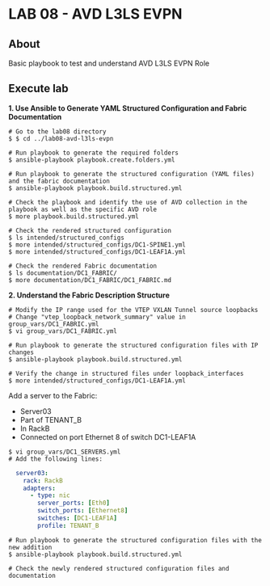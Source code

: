 # LAB 08 - AVD L3LS EVPN

## About

Basic playbook to test and understand AVD L3LS EVPN Role

## Execute lab

__1. Use Ansible to Generate YAML Structured Configuration and Fabric Documentation__

```shell
# Go to the lab08 directory
$ $ cd ../lab08-avd-l3ls-evpn

# Run playbook to generate the required folders
$ ansible-playbook playbook.create.folders.yml

# Run playbook to generate the structured configuration (YAML files) and the fabric documentation
$ ansible-playbook playbook.build.structured.yml

# Check the playbook and identify the use of AVD collection in the playbook as well as the specific AVD role
$ more playbook.build.structured.yml

# Check the rendered structured configuration
$ ls intended/structured_configs
$ more intended/structured_configs/DC1-SPINE1.yml
$ more intended/structured_configs/DC1-LEAF1A.yml

# Check the rendered Fabric documentation
$ ls documentation/DC1_FABRIC/
$ more documentation/DC1_FABRIC/DC1_FABRIC.md

```

__2. Understand the Fabric Description Structure__

```shell
# Modify the IP range used for the VTEP VXLAN Tunnel source loopbacks
# Change "vtep_loopback_network_summary" value in group_vars/DC1_FABRIC.yml
$ vi group_vars/DC1_FABRIC.yml

# Run playbook to generate the structured configuration files with IP changes
$ ansible-playbook playbook.build.structured.yml

# Verify the change in structured files under loopback_interfaces
$ more intended/structured_configs/DC1-LEAF1A.yml
```

Add a server to the Fabric:

  - Server03
  - Part of TENANT_B
  - In RackB
  - Connected on port Ethernet 8 of switch DC1-LEAF1A

```shell
$ vi group_vars/DC1_SERVERS.yml
# Add the following lines:
```

```yaml
  server03:
    rack: RackB
    adapters:
      - type: nic
        server_ports: [Eth0]
        switch_ports: [Ethernet8]
        switches: [DC1-LEAF1A]
        profile: TENANT_B
```

```shell
# Run playbook to generate the structured configuration files with the new addition
$ ansible-playbook playbook.build.structured.yml

# Check the newly rendered structured configuration files and documentation
```
